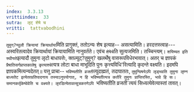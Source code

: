 ```yaml
---
index:  3.3.13
vrittiindex:  33
sutra:  लृट् शेषे च
vritti:  tattvabodhini 
---
```


`तुमुन्?ण्वुलौ क्रियायां क्रियार्थाया`मिति प्रागुक्तं, ततोऽन्यः शेष इत्याह-- असत्यामिति। हरदत्तस्त्वाह--- अस्वरितत्वादेव क्रियार्थायां क्रियायामिति नानुवर्तते। एवंच `शेषेचे`ति सुत्यजमिति। तच्चिन्त्यम्। `शयिष्यत इति स्थीयते`इत्यादौ तुमुना लृटो बाधापत्तेः, क्तल्युट्?तुमुन्? खलर्थेषु वासरूपविधेरभावात्। अतर् च ज्ञापकं `प्रैषातिसर्गप्राप्तकालेषु कृत्याश्चे`त्यत्र लोटा बाधा माभूदिति पुनः कृत्त्यविधि'रित्यादि कृदन्ते वक्ष्यति। इदमपि ज्ञापकमित्यन्यदेतत्॥ यत्तु प्राचा-- `भविष्यतीति व्रजती`त्युदाह्मतं, तदापाततः, `तुमुन्विषयेऽपि लृड्भवति तुमुना लृण्न बाध्यतेट इत्येतत्प्रतिपादनाय तस्याऽनुपयोगात्, न हि भविष्यतीत्यत्र कर्तरि तुमुनः प्राप्तिरस्ति, भावे हि सः। समानकर्तृकेष्वेवेति च वक्ष्यते। लृरडित्येतावत्सूत्रकरणेऽपि `भविष्यतीति व्रजती`त्ययं सिध्यत्येवेत्यास्तां तावत्। 

